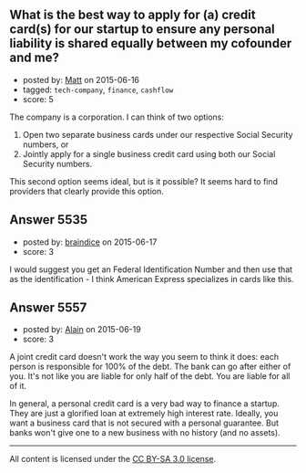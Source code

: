 ## What is the best way to apply for (a) credit card(s) for our startup to ensure any personal liability is shared equally between my cofounder and me?

- posted by: [Matt](https://stackexchange.com/users/6474222/matt) on 2015-06-16
- tagged: `tech-company`, `finance`, `cashflow`
- score: 5

<p>The company is a corporation. I can think of two options:</p>

<ol>
<li>Open two separate business cards under our respective Social Security numbers, or</li>
<li>Jointly apply for a single business credit card using both our Social Security numbers.</li>
</ol>

<p>This second option seems ideal, but is it possible? It seems hard to find providers that clearly provide this option.</p>



## Answer 5535

- posted by: [braindice](https://stackexchange.com/users/33721/braindice) on 2015-06-17
- score: 3

<p>I would suggest you get an Federal Identification Number and then use that as the identification - I think American Express specializes in cards like this. </p>



## Answer 5557

- posted by: [Alain](https://stackexchange.com/users/21866/alain) on 2015-06-19
- score: 3

<p>A joint credit card doesn't work the way you seem to think it does: each person is responsible for 100% of the debt. The bank can go after either of you. It's not like you are liable for only half of the debt. You are liable for all of it.</p>

<p>In general, a personal credit card is a very bad way to finance a startup. They are just a glorified loan at extremely high interest rate. Ideally, you want a business card that is not secured with a personal guarantee. But banks won't give one to a new business with no history (and no assets).</p>




---

All content is licensed under the [CC BY-SA 3.0 license](https://creativecommons.org/licenses/by-sa/3.0/).

